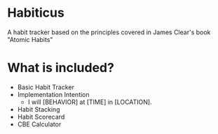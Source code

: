 # Habiticus
A habit tracker based on the principles covered in James Clear's book "Atomic Habits"

# What is included?
- Basic Habit Tracker
- Implementation Intention
  - I will [BEHAVIOR] at [TIME] in [LOCATION].
- Habit Stacking
- Habit Scorecard
- CBE Calculator

